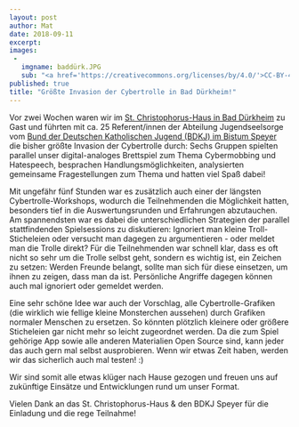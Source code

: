 ```yaml
---
layout: post
author: Mat
date: 2018-09-11
excerpt:
images:
 -
   imgname: baddürk.JPG
   sub: "<a href='https://creativecommons.org/licenses/by/4.0/'>CC-BY-4.0</a>, OKF DE, Foto: Leonard Wolf"
published: true
title: "Größte Invasion der Cybertrolle in Bad Dürkheim!"
---
```


Vor zwei Wochen waren wir im [St. Christophorus-Haus in Bad Dürkheim](http://www.christophorus-haus.de/) zu Gast und führten mit ca. 25 Referent/innen der Abteilung Jugendseelsorge vom [Bund der Deutschen Katholischen Jugend (BDKJ) im Bistum Speyer](https://www.bdkj-speyer.de/) die bisher größte Invasion der Cybertrolle durch: Sechs Gruppen spielten parallel unser digital-analoges Brettspiel zum Thema Cybermobbing und Hatespeech, besprachen Handlungsmöglichkeiten, analysierten gemeinsame Fragestellungen zum Thema und hatten viel Spaß dabei! 

Mit ungefähr fünf Stunden war es zusätzlich auch einer der längsten Cybertrolle-Workshops, wodurch die Teilnehmenden die Möglichkeit hatten, besonders tief in die Auswertungsrunden und Erfahrungen abzutauchen. Am spannendsten war es dabei die unterschiedlichen Strategien der parallel stattfindenden Spielsessions zu diskutieren: Ignoriert man kleine Troll-Sticheleien oder versucht man dagegen zu argumentieren - oder meldet man die Trolle direkt? Für die Teilnehmenden war schnell klar, dass es oft nicht so sehr um die Trolle selbst geht, sondern es wichtig ist, ein Zeichen zu setzen: Werden Freunde belangt, sollte man sich für diese einsetzen, um ihnen zu zeigen, dass man da ist. Persönliche Angriffe dagegen können auch mal ignoriert oder gemeldet werden.

Eine sehr schöne Idee war auch der Vorschlag, alle Cybertrolle-Grafiken (die wirklich wie fellige kleine Monsterchen aussehen) durch Grafiken normaler Menschen zu ersetzen. So könnten plötzlich kleinere oder größere Sticheleien gar nicht mehr so leicht zugeordnet werden. Da die zum Spiel gehörige App sowie alle anderen Materialien Open Source sind, kann jeder das auch gern mal selbst ausprobieren. Wenn wir etwas Zeit haben, werden wir das sicherlich auch mal testen! :)

Wir sind somit alle etwas klüger nach Hause gezogen und freuen uns auf zukünftige Einsätze und Entwicklungen rund um unser Format.

Vielen Dank an das St. Christophorus-Haus & den BDKJ Speyer für die Einladung und die rege Teilnahme! 